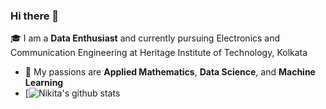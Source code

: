 ### Hi there 👋

<!--
**Nikita511/Nikita511** is a ✨ _special_ ✨ repository because its `README.md` (this file) appears on your GitHub profile.

Here are some ideas to get you started:

- 🔭 I’m currently working on ...
- 🌱 I’m currently learning ...
- 👯 I’m looking to collaborate on ...
- 🤔 I’m looking for help with ...
- 💬 Ask me about ...
- 📫 How to reach me: ...
- 😄 Pronouns: ...
- ⚡ Fun fact: ...
-->
🎓 I am a **Data Enthusiast** and currently pursuing Electronics and Communication Engineering at Heritage Institute of Technology, Kolkata  </br>
- :bell: My passions are **Applied Mathematics**, **Data Science**, and **Machine Learning** </br>
- [![Nikita's github stats](https://github-readme-stats.vercel.app/api?username=Nikita511&theme=highcontrast&show_icons=true&count_private=true)

